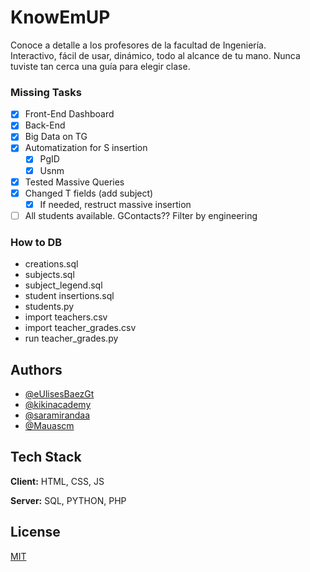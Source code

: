 # KnowEmUP
Conoce a detalle a los profesores de la facultad de Ingeniería. \
Interactivo, fácil de usar, dinámico, todo al alcance de tu mano. Nunca tuviste tan cerca una guía para elegir clase. 

### Missing Tasks
- [x] Front-End Dashboard
- [x] Back-End
- [x] Big Data on TG
- [x] Automatization for S insertion
    - [x] PgID
    - [x] Usnm
- [x] Tested Massive Queries
- [x] Changed T fields (add subject)
    - [x] If needed, restruct massive insertion
- [ ] All students available. GContacts?? Filter by engineering

### How to DB
- creations.sql
- subjects.sql
- subject_legend.sql
- student insertions.sql
- students.py
- import teachers.csv
- import teacher_grades.csv
- run teacher_grades.py

## Authors
- [@eUlisesBaezGt](https://github.com/eUlisesBaezGt)
- [@kikinacademy](https://github.com/kikinacademy)
- [@saramirandaa](https://github.com/saramirandaa)
- [@Mauascm](https://github.com/Mauascm)

## Tech Stack
**Client:** HTML, CSS, JS

**Server:** SQL, PYTHON, PHP

## License
[MIT](https://choosealicense.com/licenses/mit/)

